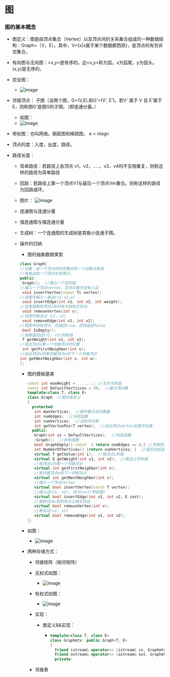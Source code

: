 # 图
### 图的基本概念
* 图定义：图是由顶点集合（Vertex）以及顶点间的关系集合组成的一种数据结构：Graph=（V，E）。其中，V={x|x属于某个数据都西昂}，是顶点的有穷非空集合。
* 有向图与无向图：<x,y>是有序的。边<x,y>称为弧，x为弧尾，y为弧头。(x,y)是无序的。
* 完全图：
  * ![image](https://github.com/Vajackye/Vajackye_Codespace/assets/121871885/bad491c6-e3a3-4b53-bca5-cdb8bcd0dec7)
* 邻接顶点： 子图（设两个图，G=(V,E),和G'=(V', E')。若V' 属于 V 且 E'属于E，则称图G'是图G的子图。（即连通分量。）
  * 如图：
  * ![image](https://github.com/Vajackye/Vajackye_Codespace/assets/121871885/f47e3868-eff2-4765-a370-7ee7b1e51dce)

* 带权图：也叫网络。稠密图和稀疏图， e < nlogn
* 顶点的度：入度，出度，路径。

* 路径长度：
  * 简单路径：若路径上各顶点 v1，v2，.....，v3，v4均不互相重复，则称这样的路径为简单路径
  * 回路：若路径上第一个顶点V1与最后一个顶点Vm重合。则称这样的路径为回路或环。
  * 图片：
    ![image](https://github.com/Vajackye/Vajackye_Codespace/assets/121871885/fe420ea7-d783-421c-96d9-c91150c0b1f6)

  * 连通图与连通分量
  * 强连通图与强连通分量
  * 生成树：一个连通图的生成树是其极小连通子图。
  
  * 操作的归纳
    * 图的抽象数据类型
    ```c++
    class Graph{
    //对象：由一个顶点的非空集合和一个边集合构成
    //每条边由一个顶点对来表示。
    public:
     Graph();  //建立一个空的图
    //插入一个顶点vertex，该顶点暂时没有入边
     void insertVertex(const T& vertex);
    //在图中插入一条边(v1,v2,w)
     void insertEdge(int v1, int v2, int weight);
    //在图里删除顶点v和所有关联到它的边.
     void removeVertex(int v);
    //在图中删去边（v1，v2）
     void removeEdge(int v1, int v2);
    //若图中没有顶点，则返回true，否则返回false
     bool IsEmpty();
    //函数返回边(v1, v2)的权值
     T getWeight(int v1, int v2);
    //给出顶点v第一个邻接顶点的位置
     int getFirstNeighbor(int v);
    //给出顶点v的某邻接顶点w的下一个邻接顶点
    int getNextNeighbor(int v, int w);
    };
    ```
    * 图的模板基类
      ```c++
      const int maxWeight = .......; //无穷大的值
      const int DefaultVerticces = 30;  //最大顶点数
      template<class T, class E>
      class Graph  //图的类定义
      {  
        protected:
         int maxVertices;  //图中最大顶点数量
         int numEdges;  //当前边数
         int numVertices;  //当前顶点数
         int getVertexPos(T vertex);  //给出顶点vertex在图中位置
        public:
         Graph(int sz = DefaultVertices);  //构造函数
         ~Graph();  //析构函数
         bool GraphEmpty() const  { return numEdges == 0;} //判图空否
         int NumberOfVertices() {return numVertices; }  //返回当前边数
         virtual T getValue(int i);  //取顶点i的值
         virtual E getWeight(int v1, int v2);  //取边上的权值
         //取顶点v的第一个邻接顶点
         virtual int getFirstNeighbor(int v);
         //取邻接顶点w的下一邻接顶点
         virtual int getNextNeighbor(int v);
         //插入一个顶点vertex
         virtual bool insertVertex(const T vertex);
         //插入边(v1, v2), 权为cost(带权图)
         virtual bool insertEdge(int v1, int v2, E cost);
         //删除顶点v和所有与之相关的边
         virtual bool removeVertex(int v);
         //删去边(v1, v2)
         virtual bool removeEdge(int v1, int v2);
      };
      ```
    * 如图：
      * ![image](https://github.com/Vajackye/Vajackye_Codespace/assets/121871885/c3e40264-d913-491a-b3d0-dbde60cd9faf)

    * 两种存储方式：
      * 邻接矩阵（相邻矩阵）
      * 无权式如图：
        * ![image](https://github.com/Vajackye/Vajackye_Codespace/assets/121871885/b8d286e3-b7e1-4bb1-b99e-b012ed2c9977)
      * 有权式如图：
        * ![image](https://github.com/Vajackye/Vajackye_Codespace/assets/121871885/157a02b5-1261-4720-b2b5-493e7b1e6866)
       
      * 实现：
        * 类定义&&实现：
          * ```c++
            template<class T, class E>
            class Graphmtx: public Graph<T, E>
            {
              friend istream& operator>> (istream& in, Graphmtx<T, E>&G);  //输入
              friend ostream& operator<< (ostream& out, Graphmtx<T, E>&G);  //输出
              private:
      * 邻接表

   
    

